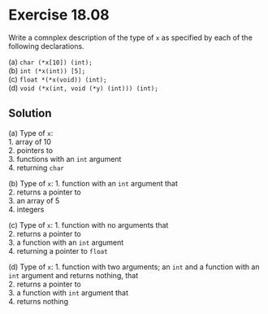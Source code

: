 # Exercise 18.08

Write a comnplex description of the type of `x` as specified by each of the
following declarations.

(a) `char (*x[10]) (int);`  
(b) `int (*x(int)) [5];`  
(c) `float *(*x(void)) (int);`  
(d) `void (*x(int, void (*y) (int))) (int);`  

## Solution

(a) Type of `x`:  
    1. array of 10  
    2. pointers to  
    3. functions with an `int` argument  
    4. returning `char`  

(b) Type of `x`:
    1. function with an `int` argument that  
    2. returns a pointer to  
    3. an array of 5  
    4. integers  

(c) Type of `x`:
    1. function with no arguments that  
    2. returns a pointer to  
    3. a function with an `int` argument  
    4. returning a pointer to `float`  

(d) Type of `x`:
    1. function with two arguments; an `int` and a function with an `int`
    argument and returns nothing, that  
    2. returns a pointer to  
    3. a function with `int` argument that  
    4. returns nothing  
